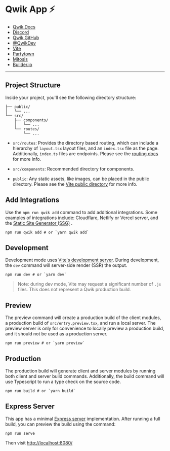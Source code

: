 # Qwik App ⚡️

- [Qwik Docs](https://qwik.builder.io/)
- [Discord](https://qwik.builder.io/chat)
- [Qwik GitHub](https://github.com/BuilderIO/qwik)
- [@QwikDev](https://twitter.com/QwikDev)
- [Vite](https://vitejs.dev/)
- [Partytown](https://partytown.builder.io/)
- [Mitosis](https://github.com/BuilderIO/mitosis)
- [Builder.io](https://www.builder.io/)

---

## Project Structure

Inside your project, you'll see the following directory structure:

```
├── public/
│   └── ...
└── src/
    ├── components/
    │   └── ...
    └── routes/
        └── ...
```

- `src/routes`: Provides the directory based routing, which can include a
  hierarchy of `layout.tsx` layout files, and an `index.tsx` file as the page.
  Additionally, `index.ts` files are endpoints. Please see
  the [routing docs](https://qwik.builder.io/qwikcity/routing/overview/) for
  more info.

- `src/components`: Recommended directory for components.

- `public`: Any static assets, like images, can be placed in the public
  directory. Please see
  the [Vite public directory](https://vitejs.dev/guide/assets.html#the-public-directory)
  for more info.

## Add Integrations

Use the `npm run qwik add` command to add additional integrations. Some examples
of integrations include: Cloudflare, Netlify or Vercel server, and
the [Static Site Generator (SSG)](https://qwik.builder.io/qwikcity/static-site-generation/static-site-config/)
.

```shell
npm run qwik add # or `yarn qwik add`
```

## Development

Development mode uses [Vite's development server](https://vitejs.dev/). During
development, the `dev` command will server-side render (SSR) the output.

```shell
npm run dev # or `yarn dev`
```

> Note: during dev mode, Vite may request a significant number of `.js` files.
> This does not represent a Qwik production build.

## Preview

The preview command will create a production build of the client modules, a
production build of `src/entry.preview.tsx`, and run a local server. The preview
server is only for convenience to locally preview a production build, and it
should not be used as a production server.

```shell
npm run preview # or `yarn preview`
```

## Production

The production build will generate client and server modules by running both
client and server build commands. Additionally, the build command will use
Typescript to run a type check on the source code.

```shell
npm run build # or `yarn build`
```

## Express Server

This app has a minimal [Express server](https://expressjs.com/) implementation.
After running a full build, you can preview the build using the command:

```
npm run serve
```

Then visit [http://localhost:8080/](http://localhost:8080/)

